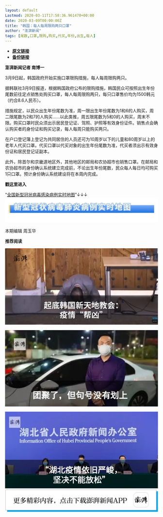 ```yaml
---
layout: default
Lastmod: 2020-03-11T17:58:36.961470+00:00
date: 2020-03-09T00:00:00Z
title: "韩国：每人每周限购两只口罩"
author: "澎湃新闻"
tags: [尾数,口罩,限购,购买,代买,年份,出生,每人]
---
```


* [**原文链接**](https://mp.weixin.qq.com/s/Yz6LSHofI2jPPhVdaaXfTQ)
* [**备份链接**](http://archive.today/YGNV0)


**澎湃新闻记者 南博一**

  

3月9日起，韩国政府开始实施口罩限购措施，每人每周限购两只。

据韩联社3月9日报道，根据韩国政府公布的限购措施，韩国民众可按照出生年份尾数前往定点销售处购买口罩，每人每周限购两只，每只口罩售价均为1500韩元（约合8.6人民币）。

措施规定，以民众出生年份尾数为准，周一限出生年份尾数为1和6的人购买，周二限尾数为2和7的人购买……以此类推，周五限尾数为5和0的人购买，周末不限。购买口罩时民众须出示居民登记证、驾照、护照等有效身份证件。销售点会确认购买者的身份证和购买记录，每人每周只能购买两只。

在户口登记簿上登记为共同居住的人员还可为10周岁以下的儿童和80周岁以上的老年人代买口罩。代买口罩以代买对象的出生年份尾数为准，代买者须出示有效身份证和居民登记证副本。

此外，除首尔和京畿道地区外，其他地区的邮局和农协超市也销售口罩。在邮局和农协超市的身份确认系统建立完成前，不论出生年份尾数，民众每人每日均可购买1只口罩。预计身份确认系统建设将在本周内完成。

  

**戳这里进入**

“[全国新型冠状病毒感染病例实时地图](http://projects.thepaper.cn/thepaper-cases/839studio/feiyan/)”↓↓↓[![](/images/post/15a4bc01c19b9e56f61d4f79069e4c63.jpg)](http://projects.thepaper.cn/thepaper-cases/839studio/feiyan/)

  

本期编辑 周玉华  

  

**推荐阅读**

**[![](/images/post/895b5cda5c13a4988b2289e55d72cd48.jpg)](http://mp.weixin.qq.com/s?__biz=MjM5MzI5NTU3MQ==&mid=2651598027&idx=1&sn=1b00bbcfc03c0eb6a1c6ab30969a9591&chksm=bd61b1778a1638618400fff513263f41c77d69080b024abf268f13578c4b9944fd2656c93b69&scene=21#wechat_redirect)**

[![](/images/post/878b320040bbce5c0f2bea198bded637.jpg)](http://mp.weixin.qq.com/s?__biz=MjM5MzI5NTU3MQ==&mid=2651599924&idx=1&sn=ff4c8f8434cc9ac1ff6cfc94da00ce4e&chksm=bd61a9888a16209e83f79c47fd1e49e7ab7609a25225fbe9e9b8eb2fb335cebb741b09011fe9&scene=21#wechat_redirect)

[![](/images/post/ca5e19311bd13de311a7bd93f8eba2a6.jpg)](http://mp.weixin.qq.com/s?__biz=MjM5MzI5NTU3MQ==&mid=2651595860&idx=1&sn=6ba0af6bd94c0e122c5136345e632e6a&chksm=bd61b9e88a1630fe7de2b6aaa4f1dd87bd77da795dbe23ce66c455460b4742d951812a8fad76&scene=21#wechat_redirect)[![](/images/post/faa036129172f4ba4cb775ad946d1eff.jpg)](https://a.app.qq.com/o/simple.jsp?pkgname=com.wondertek.paper)

